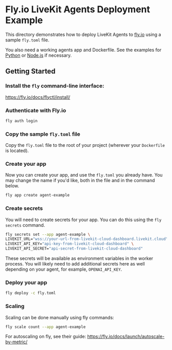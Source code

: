 # Fly.io LiveKit Agents Deployment Example

This directory demonstrates how to deploy LiveKit Agents to [fly.io](https://fly.io) using a sample `fly.toml` file.

You also need a working agents app and Dockerfile. See the examples for [Python](/python-agent-example-app) or [Node.js](/node-agent-example-docker) if necessary.


## Getting Started

### Install the `fly` command-line interface:

https://fly.io/docs/flyctl/install/

### Authenticate with Fly.io

```bash
fly auth login
```

### Copy the sample `fly.toml` file

Copy the `fly.toml` file to the root of your project (wherever your `Dockerfile` is located).

### Create your app

Now you can create your app, and use the `fly.toml` you already have. You may change the name if you'd like, both in the file and in the command below.

```bash
fly app create agent-example
```

### Create secrets

You will need to create secrets for your app. You can do this using the `fly secrets` command.

```bash
fly secrets set --app agent-example \
LIVEKIT_URL="wss://your-url-from-livekit-cloud-dashboard.livekit.cloud" \
LIVEKIT_API_KEY="api-key-from-livekit-cloud-dashboard" \
LIVEKIT_API_SECRET="api-secret-from-livekit-cloud-dashboard"
```

These secrets will be available as environment variables in the worker process. You will likely need to add additional secrets here as well depending on your agent, for example, `OPENAI_API_KEY`.

### Deploy your app

```bash
fly deploy -c fly.toml 
```

### Scaling

Scaling can be done manually using fly commands:

```bash
fly scale count --app agent-example
```

For autoscaling on fly, see their guide: https://fly.io/docs/launch/autoscale-by-metric/
